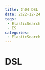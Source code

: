 ```yaml
---
title: Ch04 DSL
date: 2022-12-24
tags:
 - ElasticSearch
 - ES
categories:
 - ElasticSearch
---
```


# DSL

